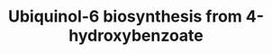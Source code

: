 ---
annotations:
- id: PW:0000135
  parent: classic metabolic pathway
  type: Pathway Ontology
  value: metabolic pathway of cofactors, vitamins, nutrients
- id: PW:0000142
  parent: classic metabolic pathway
  type: Pathway Ontology
  value: ubiquinone biosynthetic pathway
- id: PW:0000002
  parent: classic metabolic pathway
  type: Pathway Ontology
  value: classic metabolic pathway
authors:
- M.Braymer
- MaintBot
- Ddigles
- Egonw
- Eweitz
- Khanspers
citedin: ''
communities: []
description: The main ubiquinone in Saccharomyces cerevisiae and other Saccharomycetes
  species is ubiquinone-6. Biosynthesis of 4-hydroxybenzoate, one of the precursors,
  can occur in yeast by two different paths - it may be produced directly from chorismate
  by the chorismate pyruvate-lyase reaction (similar to the common pathway in prokaryotes),
  or it can be synthesized from L-tyrosine, similar to higher eukaryotes (see 4-hydroxybenzoate
  biosynthesis I (eukaryotes)). At least 10 genes (COQ1-COQ10) have been shown to
  be required for synthesis of ubiquinone in Saccharomyces cerevisiae.  At least six
  of these proteins (COQ3, COQ4, COQ5, COQ6, COQ7 and COQ9) were shown to form a complex,
  which may be attached to the mitochindria inner membrane by the product of COQ2,
  an integral membrane protein.  Description adapted from https://pathway.yeastgenome.org/.
last-edited: 2025-06-20
ndex: null
organisms:
- Saccharomyces cerevisiae
redirect_from:
- /index.php/Pathway:WP287
- /instance/WP287
- /instance/WP287_r139459
revision: r139459
schema-jsonld:
- '@context': https://schema.org/
  '@id': https://wikipathways.github.io/pathways/WP287.html
  '@type': Dataset
  creator:
    '@type': Organization
    name: WikiPathways
  description: The main ubiquinone in Saccharomyces cerevisiae and other Saccharomycetes
    species is ubiquinone-6. Biosynthesis of 4-hydroxybenzoate, one of the precursors,
    can occur in yeast by two different paths - it may be produced directly from chorismate
    by the chorismate pyruvate-lyase reaction (similar to the common pathway in prokaryotes),
    or it can be synthesized from L-tyrosine, similar to higher eukaryotes (see 4-hydroxybenzoate
    biosynthesis I (eukaryotes)). At least 10 genes (COQ1-COQ10) have been shown to
    be required for synthesis of ubiquinone in Saccharomyces cerevisiae.  At least
    six of these proteins (COQ3, COQ4, COQ5, COQ6, COQ7 and COQ9) were shown to form
    a complex, which may be attached to the mitochindria inner membrane by the product
    of COQ2, an integral membrane protein.  Description adapted from https://pathway.yeastgenome.org/.
  keywords:
  - 2-hexaprenyl-6-methoxyphenol
  - 2-methoxy-6-all trans-hexaprenyl-1,4-benzoquinol
  - 3,4-dihydroxy-5-all-trans-hexaprenylbenzoate
  - 3-demethylubiquinol-6
  - 3-hexaprenyl-4-hydroxybenzoate
  - 3-methoxy-4-hydroxy-5-all-trans-hexaprenylbenzoate
  - 4-hydroxybenzoate
  - 6-methoxy-3-methyl-2-all-trans-hexaprenyl-1,4-benzoquinol
  - CAT5
  - CO2
  - COQ2
  - COQ3
  - COQ5
  - COQ6
  - H+
  - H₂O
  - NADP+
  - NADPH
  - O2
  - S-adenosyl-L-homocysteine
  - S-adenosyl-L-methionine
  - a reduced electron acceptor
  - all-trans-hexaprenyl diphosphate
  - an oxidized electron acceptor
  - pyrophosphate
  - ubiquinol-6
  license: CC0
  name: Ubiquinol-6 biosynthesis from 4-hydroxybenzoate
seo: CreativeWork
title: Ubiquinol-6 biosynthesis from 4-hydroxybenzoate
wpid: WP287
---